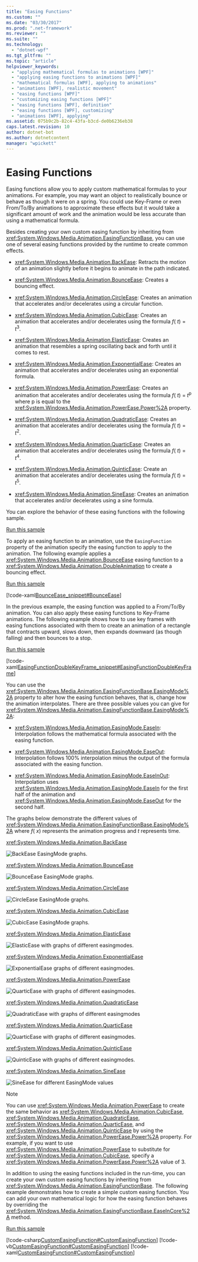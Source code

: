 ```yaml
---
title: "Easing Functions"
ms.custom: ""
ms.date: "03/30/2017"
ms.prod: ".net-framework"
ms.reviewer: ""
ms.suite: ""
ms.technology: 
  - "dotnet-wpf"
ms.tgt_pltfrm: ""
ms.topic: "article"
helpviewer_keywords: 
  - "applying mathematical formulas to animations [WPF]"
  - "applying easing functions to animations [WPF]"
  - "mathematical formulas [WPF], applying to animations"
  - "animations [WPF], realistic movement"
  - "easing functions [WPF]"
  - "customizing easing functions [WPF]"
  - "easing functions [WPF], definition"
  - "easing functions [WPF], customizing"
  - "animations [WPF], applying"
ms.assetid: 075b9c2b-82c4-43fa-b3cd-de0b6236eb38
caps.latest.revision: 10
author: dotnet-bot
ms.author: dotnetcontent
manager: "wpickett"
---
```

# Easing Functions
Easing functions allow you to apply custom mathematical formulas to your animations. For example, you may want an object to realistically bounce or behave as though it were on a spring. You could use Key-Frame or even From/To/By animations to approximate these effects but it would take a significant amount of work and the animation would be less accurate than using a mathematical formula.  
  
 Besides creating your own custom easing function by inheriting from              <xref:System.Windows.Media.Animation.EasingFunctionBase>, you can use one of several easing functions provided by the runtime to create common effects.  
  
-   <xref:System.Windows.Media.Animation.BackEase>: Retracts the motion of an animation slightly before it begins to animate in the path indicated.  
  
-   <xref:System.Windows.Media.Animation.BounceEase>: Creates a bouncing effect.  
  
-   <xref:System.Windows.Media.Animation.CircleEase>: Creates an animation that accelerates and/or decelerates using a circular function.  
  
-   <xref:System.Windows.Media.Animation.CubicEase>: Creates an animation that accelerates and/or decelerates using the formula                      *f*(                     *t*) =                      *t*<sup>3</sup>.  
  
-   <xref:System.Windows.Media.Animation.ElasticEase>: Creates an animation that resembles a spring oscillating back and forth until it comes to rest.  
  
-   <xref:System.Windows.Media.Animation.ExponentialEase>: Creates an animation that accelerates and/or decelerates using an exponential formula.  
  
-   <xref:System.Windows.Media.Animation.PowerEase>: Creates an animation that accelerates and/or decelerates using the formula                      *f*(                     *t*) =                      *t*<sup>p</sup> where p is equal to the                      <xref:System.Windows.Media.Animation.PowerEase.Power%2A> property.  
  
-   <xref:System.Windows.Media.Animation.QuadraticEase>: Creates an animation that accelerates and/or decelerates using the formula                      *f*(                     *t*) =                      *t*<sup>2</sup>.  
  
-   <xref:System.Windows.Media.Animation.QuarticEase>: Creates an animation that accelerates and/or decelerates using the formula                      *f*(                     *t*) =                      *t*<sup>4</sup>.  
  
-   <xref:System.Windows.Media.Animation.QuinticEase>: Create an animation that accelerates and/or decelerates using the formula                      *f*(                     *t*) =                      *t*<sup>5</sup>.  
  
-   <xref:System.Windows.Media.Animation.SineEase>: Creates an animation that accelerates and/or decelerates using a sine formula.  
  
 You can explore the behavior of these easing functions with the following sample.  
  
 [Run this sample](http://go.microsoft.com/fwlink/?LinkId=139798&sref=easing_functions_gallery)  
  
 To apply an easing function to an animation, use the              `EasingFunction` property of the animation specify the easing function to apply to the animation. The following example applies a              <xref:System.Windows.Media.Animation.BounceEase> easing function to a              <xref:System.Windows.Media.Animation.DoubleAnimation> to create a bouncing effect.  
  
 [Run this sample](http://go.microsoft.com/fwlink/?LinkId=139798&sref=BounceEase)  
  
 [!code-xaml[BounceEase_snippet#BounceEase](../../../../samples/snippets/csharp/VS_Snippets_Wpf/bounceease_snippet/CS/window1.xaml#bounceease)]  
  
 In the previous example, the easing function was applied to a From/To/By animation. You can also apply these easing functions to Key-Frame animations. The following example shows how to use key frames with easing functions associated with them to create an animation of a rectangle that contracts upward, slows down, then expands downward (as though falling) and then bounces to a stop.  
  
 [Run this sample](http://go.microsoft.com/fwlink/?LinkId=139798&sref=EasingFunctionDoubleKeyFrame)  
  
 [!code-xaml[EasingFunctionDoubleKeyFrame_snippet#EasingFunctionDoubleKeyFrame](../../../../samples/snippets/csharp/VS_Snippets_Wpf/easingfunctiondoublekeyframe_snippet/CS/window1.xaml#easingfunctiondoublekeyframe)]  
  
 You can use the              <xref:System.Windows.Media.Animation.EasingFunctionBase.EasingMode%2A> property to alter how the easing function behaves, that is, change how the animation interpolates. There are three possible values you can give for              <xref:System.Windows.Media.Animation.EasingFunctionBase.EasingMode%2A>:  
  
-   <xref:System.Windows.Media.Animation.EasingMode.EaseIn>: Interpolation follows the mathematical formula associated with the easing function.  
  
-   <xref:System.Windows.Media.Animation.EasingMode.EaseOut>: Interpolation follows 100% interpolation minus the output of the formula associated with the easing function.  
  
-   <xref:System.Windows.Media.Animation.EasingMode.EaseInOut>: Interpolation uses                      <xref:System.Windows.Media.Animation.EasingMode.EaseIn> for the first half of the animation and                      <xref:System.Windows.Media.Animation.EasingMode.EaseOut> for the second half.  
  
 The graphs below demonstrate the different values of              <xref:System.Windows.Media.Animation.EasingFunctionBase.EasingMode%2A> where              *f*(             *x*) represents the animation progress and              *t* represents time.  
  
 <xref:System.Windows.Media.Animation.BackEase>  
  
 ![BackEase EasingMode graphs.](../../../../docs/framework/wpf/graphics-multimedia/media/backease-graph.png "BackEase_Graph")  
  
 <xref:System.Windows.Media.Animation.BounceEase>  
  
 ![BounceEase EasingMode graphs.](../../../../docs/framework/wpf/graphics-multimedia/media/bounceease-graph.png "BounceEase_Graph")  
  
 <xref:System.Windows.Media.Animation.CircleEase>  
  
 ![CircleEase EasingMode graphs.](../../../../docs/framework/wpf/graphics-multimedia/media/circleease-graph.png "CircleEase_Graph")  
  
 <xref:System.Windows.Media.Animation.CubicEase>  
  
 ![CubicEase EasingMode graphs.](../../../../docs/framework/wpf/graphics-multimedia/media/cubicease-graph.png "CubicEase_Graph")  
  
 <xref:System.Windows.Media.Animation.ElasticEase>  
  
 ![ElasticEase with graphs of different easingmodes.](../../../../docs/framework/wpf/graphics-multimedia/media/elasticease-graph.png "ElasticEase_Graph")  
  
 <xref:System.Windows.Media.Animation.ExponentialEase>  
  
 ![ExponentialEase graphs of different easingmodes.](../../../../docs/framework/wpf/graphics-multimedia/media/exponentialease-graph.png "ExponentialEase_Graph")  
  
 <xref:System.Windows.Media.Animation.PowerEase>  
  
 ![QuarticEase with graphs of different easingmodes.](../../../../docs/framework/wpf/graphics-multimedia/media/quarticease-graph.png "QuarticEase_Graph")  
  
 <xref:System.Windows.Media.Animation.QuadraticEase>  
  
 ![QuadraticEase with graphs of different easingmodes](../../../../docs/framework/wpf/graphics-multimedia/media/quadraticease-graph.png "QuadraticEase_Graph")  
  
 <xref:System.Windows.Media.Animation.QuarticEase>  
  
 ![QuarticEase with graphs of different easingmodes.](../../../../docs/framework/wpf/graphics-multimedia/media/quarticease-graph.png "QuarticEase_Graph")  
  
 <xref:System.Windows.Media.Animation.QuinticEase>  
  
 ![QuinticEase with graphs of different easingmodes.](../../../../docs/framework/wpf/graphics-multimedia/media/quinticease-graph.png "QuinticEase_Graph")  
  
 <xref:System.Windows.Media.Animation.SineEase>  
  
 ![SineEase for different EasingMode values](../../../../docs/framework/wpf/graphics-multimedia/media/sineease-graph.png "SineEase_Graph")  
  
> [!NOTE]
>  You can use                  <xref:System.Windows.Media.Animation.PowerEase> to create the same behavior as                  <xref:System.Windows.Media.Animation.CubicEase>,                  <xref:System.Windows.Media.Animation.QuadraticEase>,                  <xref:System.Windows.Media.Animation.QuarticEase>, and                  <xref:System.Windows.Media.Animation.QuinticEase> by using the                  <xref:System.Windows.Media.Animation.PowerEase.Power%2A> property. For example, if you want to use                  <xref:System.Windows.Media.Animation.PowerEase> to substitute for                  <xref:System.Windows.Media.Animation.CubicEase>, specify a                  <xref:System.Windows.Media.Animation.PowerEase.Power%2A> value of 3.  
  
 In addition to using the easing functions included in the run-time, you can create your own custom easing functions by inheriting from              <xref:System.Windows.Media.Animation.EasingFunctionBase>. The following example demonstrates how to create a simple custom easing function. You can add your own mathematical logic for how the easing function behaves by overriding the              <xref:System.Windows.Media.Animation.EasingFunctionBase.EaseInCore%2A> method.  
  
 [Run this sample](http://go.microsoft.com/fwlink/?LinkId=139798&sref=CustomEasingFunction)  
  
 [!code-csharp[CustomEasingFunction#CustomEasingFunction](../../../../samples/snippets/csharp/VS_Snippets_Wpf/customeasingfunction/csharp/customlog10easingfunction.cs#customeasingfunction)]
 [!code-vb[CustomEasingFunction#CustomEasingFunction](../../../../samples/snippets/visualbasic/VS_Snippets_Wpf/customeasingfunction/visualbasic/customlog10easingfunction.vb#customeasingfunction)]
 [!code-xaml[CustomEasingFunction#CustomEasingFunction](../../../../samples/snippets/csharp/VS_Snippets_Wpf/customeasingfunction/csharp/window1.xaml#customeasingfunction)]
